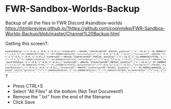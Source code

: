 # FWR-Sandbox-Worlds-Backup
Backup of all the files in FWR Discord #sandbox-worlds https://htmlpreview.github.io/?https://github.com/coolymike/FWR-Sandbox-Worlds-Backup/blob/master/Channel%20Backup.html

Getting this screen?:

![Screenshot of FWR file](https://raw.githubusercontent.com/coolymike/FWR-Sandbox-Worlds-Backup/master/image.png)?
* Press CTRL+S
* Select "All Files" at the bottom (Not Text Document!)
* Remove the ".txt" from the end of the filename
* Click Save
